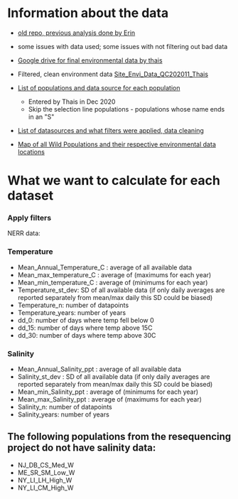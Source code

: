 
# Information about the data

- [old repo, previous analysis done by Erin](https://github.com/MarineEvoEcoLab/OysterGenomeProject/tree/master/popstructureOutliers/data/environment)
- some issues with data used; some issues with not filtering out bad data

- [Google drive for final environmental data by thais](https://drive.google.com/drive/folders/1gsdFaAyLbL1BcN6Ss4fb1TjRDr-K7vaL?usp=sharing)

- Filtered, clean environment data [Site_Envi_Data_QC202011_Thais](https://drive.google.com/drive/folders/1gsdFaAyLbL1BcN6Ss4fb1TjRDr-K7vaL)

- [List of populations and data source for each population](https://docs.google.com/spreadsheets/d/1UPv-Lo2Ak2PhheqoyhA-HvnRhvn80Mdw85bakwYTvFU/edit?pli=1#gid=488191574) 
  - Entered by Thais in Dec 2020 
  - Skip the selection line populations - populations whose name ends in an "S"

- [List of datasources and what filters were applied, data cleaning](https://docs.google.com/spreadsheets/d/1ySYfxii6Z8q7BmNCyhmOYNfLbcpDIpsFER24YW5m08M/edit#gid=1467712745)

- [Map of all Wild Populations and their respective environmental data locations](https://www.google.com/maps/d/edit?mid=1-ViurISNSSC9OIeHt1w02nIc-fzWxsrE&usp=sharing)


# What we want to calculate for each dataset

### Apply filters

NERR data: 

### Temperature
* Mean_Annual_Temperature_C	: average of all available data
* Mean_max_temperature_C	: average of (maximums for each year)
* Mean_min_temperature_C	: average of (minimums for each year)
* Temperature_st_dev: SD of all available data (if only daily averages are reported separately from mean/max daily this SD could be biased)
* Temperature_n: number of datapoints
* Temperature_years: number of years
*	dd_0: number of days where temp fell below 0
* dd_15: number of days where temp above 15C
* dd_30: number of days where temp above 30C

### Salinity
* Mean_Annual_Salinity_ppt	: average of all available data
* Salinity_st_dev	: SD of all available data (if only daily averages are reported separately from mean/max daily this SD could be biased)
* Mean_min_Salinity_ppt	: average of (minimums for each year)
* Mean_max_Salinity_ppt : average of (maximums for each year)
* Salinity_n: number of datapoints
* Salinity_years: number of years

## The following populations from the resequencing project do not have salinity data:

- NJ_DB_CS_Med_W
- ME_SR_SM_Low_W
- NY_LI_LH_High_W
- NY_LI_CM_High_W
